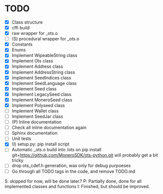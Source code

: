 # TODO
- [x] Class structure
- [x] cffi build
- [x] raw wrapper for _ots.o
- [ ] (S) procedural wrapper for _ots.o
- [X] Constants
- [x] Enums
- [x] Implement WipeableString class
- [x] Implement Ots class
- [x] Implement Address class
- [x] Implement AddressString class
- [x] Implement SeedIndices class
- [x] Implement SeedLanguage class
- [x] Implement Seed class
- [x] Implement LegacySeed class
- [x] Implement MoneroSeed class
- [x] Implement Polyseed class
- [ ] Implement Wallet class
- [ ] Implement SeedJar class
- [ ] (P) Inline documentation
- [ ] Check all inline documentation again
- [ ] Sphinx documentation
- [ ] Unit tests
- [x] (I) setup.py: pip install script
- [ ] Automatic _ots.o build into /ots on pip install git+https://github.com/MoneroSDK/ots-python.git
      will probably get a bit tricky
- [ ] drop ots_cdef.h generation, was only for debug purpoeses
- [ ] Go through all TODO tags in the code, and remove TODO.md

S: skipped for now, will be done later.?
P: Partially done, done for all implemented classes and functions
I: Finished, but should be improved.
